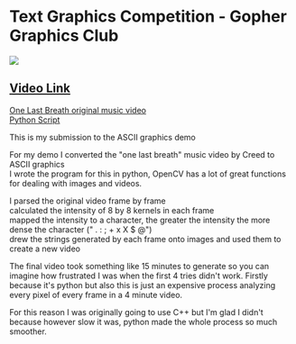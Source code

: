 # Text Graphics Competition - Gopher Graphics Club
<p align="left">
<img src="https://github.com/carlgombert/GopherGraphicsASCII/blob/main/res/demo.gif"/>
</p>

## [Video Link](https://drive.google.com/file/d/127z1eB-aLx5_5_c9sOFPqbFuybVReoYL/view?usp=sharing)<br />
[One Last Breath original music video](https://www.youtube.com/watch?v=qnkuBUAwfe0)<br />
[Python Script](https://github.com/carlgombert/GopherGraphicsASCII/blob/main/Main.py)<br />

This is my submission to the ASCII graphics demo

For my demo I converted the "one last breath" music video by Creed to ASCII graphics<br />
I wrote the program for this in python, OpenCV has a lot of great functions for 
dealing with images and videos.

I parsed the original video frame by frame<br />
calculated the intensity of 8 by 8 kernels in each frame<br />
mapped the intensity to a character, the greater the intensity the more dense the character (" . : ; + x X $ @")<br />
drew the strings generated by each frame onto images and used them to create a new video<br />

The final video took something like 15 minutes to generate so you can imagine how frustrated I was when the first 4 tries didn't work. 
Firstly because it's python but also this is just an expensive process analyzing every pixel of every frame in a 4 minute video.

For this reason I was originally going to use C++ but I'm glad I didn't because however slow it was, python made the 
whole process so much smoother.
